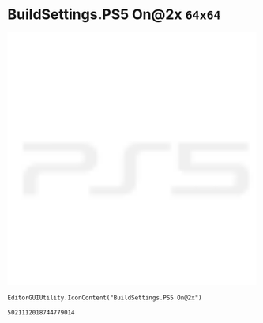# BuildSettings.PS5 On@2x `64x64`
<img src="/img/BuildSettings.PS5%20On@2x.png" width=512 height=512>

``` CSharp
EditorGUIUtility.IconContent("BuildSettings.PS5 On@2x")
```
```
5021112018744779014
```
